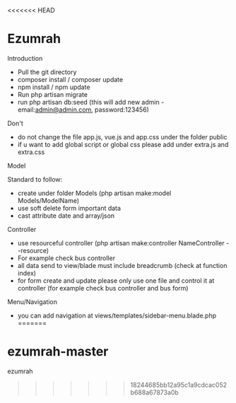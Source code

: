<<<<<<< HEAD
# Ezumrah

Introduction
- Pull the git directory
- composer install / composer update
- npm install / npm update
- Run php artisan migrate
- run php artisan db:seed (this will add new admin - email:admin@admin.com, password:123456)

Don't 
- do not change the file app.js, vue.js and app.css under the folder public
- if u want to add global script or global css please add under extra.js and extra.css

Model

Standard to follow:
- create under folder Models (php artisan make:model Models/ModelName)
- use soft delete form important data
- cast attribute date and array/json


Controller 
- use resourceful controller (php artisan make:controller NameController --resource)
- For example check bus controller
- all data send to view/blade must include breadcrumb (check at function index)
- for form create and update please only use one file and control it at controller (for example check bus controller and bus form)

Menu/Navigation
- you can add navigation at views/templates/sidebar-menu.blade.php
=======
# ezumrah-master
ezumrah
>>>>>>> 18244685bb12a95c1a9cdcac052b688a67873a0b
